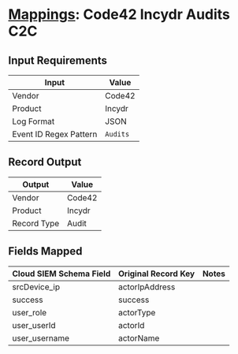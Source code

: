 # [Mappings](README.md): Code42 Incydr Audits C2C

## Input Requirements

|Input|Value|
|-----|-----|
|Vendor|Code42|
|Product|Incydr|
|Log Format|JSON|
|Event ID Regex Pattern|`Audits`|

## Record Output

|Output|Value|
|------|-----|
|Vendor|Code42|
|Product|Incydr|
|Record Type|Audit|

## Fields Mapped

|Cloud SIEM Schema Field|Original Record Key|Notes|
|-----------------------|-------------------|-----|
|srcDevice_ip|actorIpAddress||
|success|success||
|user_role|actorType||
|user_userId|actorId||
|user_username|actorName||

